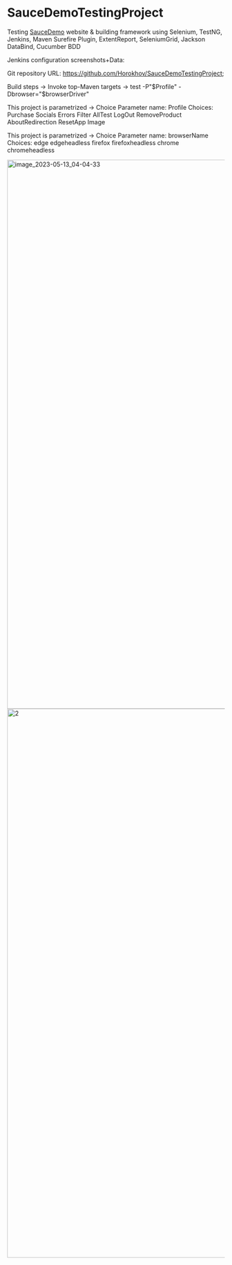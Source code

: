 # SauceDemoTestingProject
Testing [SauceDemo](https://www.saucedemo.com/) website & building framework using Selenium, TestNG, Jenkins, Maven Surefire Plugin, ExtentReport, SeleniumGrid, Jackson DataBind, Cucumber BDD

Jenkins configuration screenshots+Data:

Git repository URL: https://github.com/Horokhov/SauceDemoTestingProject;

Build steps -> Invoke top-Maven targets -> test -P"$Profile" -Dbrowser="$browserDriver"

This project is parametrized -> Choice Parameter
name: Profile 
Choices: 
Purchase
Socials
Errors
Filter
AllTest
LogOut
RemoveProduct
AboutRedirection
ResetApp
Image

This project is parametrized -> Choice Parameter
name: browserName
Choices: 
edge
edgeheadless
firefox
firefoxheadless
chrome
chromeheadless

<img width="1272" alt="image_2023-05-13_04-04-33" src="https://github.com/Horokhov/SauceDemoTestingProject/assets/108956780/0e1f3770-a928-4fe5-af55-275500fbbe49">

<img width="1272" alt="2" src="https://github.com/Horokhov/SauceDemoTestingProject/assets/108956780/7c5e4dc2-82e7-4aad-bca8-ab5f683e3694">
